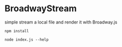 # BroadwayStream
simple stream a local file and render it with Broadway.js


```
npm install

node index.js --help
```
